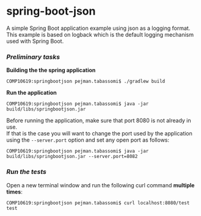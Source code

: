 # spring-boot-json


A simple Spring Boot application example using json as a logging format. This example is based on logback which is the default logging mechanism used with Spring Boot.
  

### _Preliminary tasks_


**Building the the spring application**

```
COMP10619:springbootjson pejman.tabassomi$ ./gradlew build
```


**Run the application**

  
```
COMP10619:springbootjson pejman.tabassomi$ java -jar build/libs/springbootjson.jar
```

Before running the application, make sure that port 8080 is not already in use. 
<br>If that is the case you will want to change the port used by the application<br>
using the `--server.port` option and set any open port as follows:<br>


```
COMP10619:springbootjson pejman.tabassomi$ java -jar build/libs/springbootjson.jar --server.port=8082
```


### _Run the tests_

Open a new terminal window and run the following curl command **multiple times**:

```
COMP10619:springbootjson pejman.tabassomi$ curl localhost:8080/test
test
```

